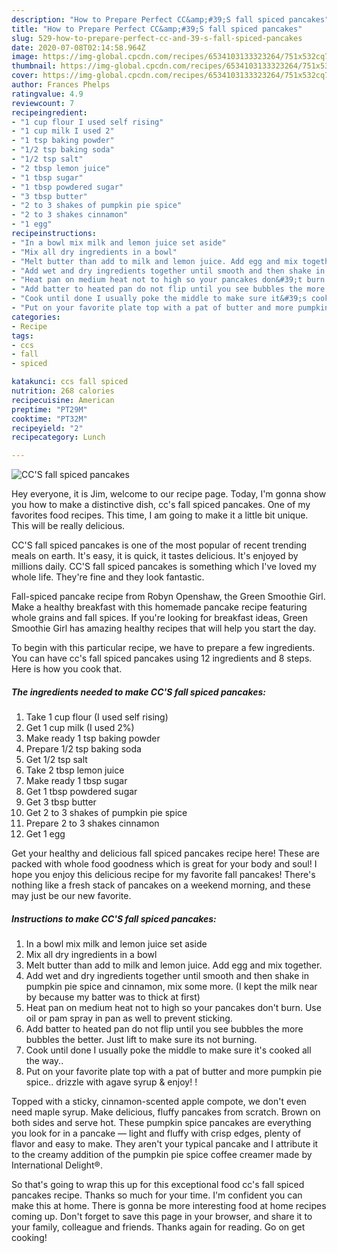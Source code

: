 ```yaml
---
description: "How to Prepare Perfect CC&amp;#39;S fall spiced pancakes"
title: "How to Prepare Perfect CC&amp;#39;S fall spiced pancakes"
slug: 529-how-to-prepare-perfect-cc-and-39-s-fall-spiced-pancakes
date: 2020-07-08T02:14:58.964Z
image: https://img-global.cpcdn.com/recipes/6534103133323264/751x532cq70/ccs-fall-spiced-pancakes-recipe-main-photo.jpg
thumbnail: https://img-global.cpcdn.com/recipes/6534103133323264/751x532cq70/ccs-fall-spiced-pancakes-recipe-main-photo.jpg
cover: https://img-global.cpcdn.com/recipes/6534103133323264/751x532cq70/ccs-fall-spiced-pancakes-recipe-main-photo.jpg
author: Frances Phelps
ratingvalue: 4.9
reviewcount: 7
recipeingredient:
- "1 cup flour I used self rising"
- "1 cup milk I used 2"
- "1 tsp baking powder"
- "1/2 tsp baking soda"
- "1/2 tsp salt"
- "2 tbsp lemon juice"
- "1 tbsp sugar"
- "1 tbsp powdered sugar"
- "3 tbsp butter"
- "2 to 3 shakes of pumpkin pie spice"
- "2 to 3 shakes cinnamon"
- "1 egg"
recipeinstructions:
- "In a bowl mix milk and lemon juice set aside"
- "Mix all dry ingredients in a bowl"
- "Melt butter than add to milk and lemon juice. Add egg and mix together."
- "Add wet and dry ingredients together until smooth and then shake in pumpkin pie spice and cinnamon, mix some more. (I kept the milk near by because my batter was to thick at first)"
- "Heat pan on medium heat not to high so your pancakes don&#39;t burn. Use oil or pam spray in pan as well to prevent sticking."
- "Add batter to heated pan do not flip until you see bubbles the more bubbles the better.  Just lift to make sure its not burning."
- "Cook until done I usually poke the middle to make sure it&#39;s cooked all the way.."
- "Put on your favorite plate top with a pat of butter and more pumpkin pie spice.. drizzle with agave syrup &amp; enjoy! !"
categories:
- Recipe
tags:
- ccs
- fall
- spiced

katakunci: ccs fall spiced 
nutrition: 268 calories
recipecuisine: American
preptime: "PT29M"
cooktime: "PT32M"
recipeyield: "2"
recipecategory: Lunch

---
```



![CC&#39;S fall spiced pancakes](https://img-global.cpcdn.com/recipes/6534103133323264/751x532cq70/ccs-fall-spiced-pancakes-recipe-main-photo.jpg)

Hey everyone, it is Jim, welcome to our recipe page. Today, I'm gonna show you how to make a distinctive dish, cc&#39;s fall spiced pancakes. One of my favorites food recipes. This time, I am going to make it a little bit unique. This will be really delicious.

CC&#39;S fall spiced pancakes is one of the most popular of recent trending meals on earth. It's easy, it is quick, it tastes delicious. It's enjoyed by millions daily. CC&#39;S fall spiced pancakes is something which I've loved my whole life. They're fine and they look fantastic.

Fall-spiced pancake recipe from Robyn Openshaw, the Green Smoothie Girl. Make a healthy breakfast with this homemade pancake recipe featuring whole grains and fall spices. If you&#39;re looking for breakfast ideas, Green Smoothie Girl has amazing healthy recipes that will help you start the day.


To begin with this particular recipe, we have to prepare a few ingredients. You can have cc&#39;s fall spiced pancakes using 12 ingredients and 8 steps. Here is how you cook that.

<!--inarticleads1-->

##### The ingredients needed to make CC&#39;S fall spiced pancakes:

1. Take 1 cup flour (I used self rising)
1. Get 1 cup milk (I used 2%)
1. Make ready 1 tsp baking powder
1. Prepare 1/2 tsp baking soda
1. Get 1/2 tsp salt
1. Take 2 tbsp lemon juice
1. Make ready 1 tbsp sugar
1. Get 1 tbsp powdered sugar
1. Get 3 tbsp butter
1. Get 2 to 3 shakes of pumpkin pie spice
1. Prepare 2 to 3 shakes cinnamon
1. Get 1 egg


Get your healthy and delicious fall spiced pancakes recipe here! These are packed with whole food goodness which is great for your body and soul! I hope you enjoy this delicious recipe for my favorite fall pancakes! There&#39;s nothing like a fresh stack of pancakes on a weekend morning, and these may just be our new favorite. 

<!--inarticleads2-->

##### Instructions to make CC&#39;S fall spiced pancakes:

1. In a bowl mix milk and lemon juice set aside
1. Mix all dry ingredients in a bowl
1. Melt butter than add to milk and lemon juice. Add egg and mix together.
1. Add wet and dry ingredients together until smooth and then shake in pumpkin pie spice and cinnamon, mix some more. (I kept the milk near by because my batter was to thick at first)
1. Heat pan on medium heat not to high so your pancakes don&#39;t burn. Use oil or pam spray in pan as well to prevent sticking.
1. Add batter to heated pan do not flip until you see bubbles the more bubbles the better.  Just lift to make sure its not burning.
1. Cook until done I usually poke the middle to make sure it&#39;s cooked all the way..
1. Put on your favorite plate top with a pat of butter and more pumpkin pie spice.. drizzle with agave syrup &amp; enjoy! !


Topped with a sticky, cinnamon-scented apple compote, we don&#39;t even need maple syrup. Make delicious, fluffy pancakes from scratch. Brown on both sides and serve hot. These pumpkin spice pancakes are everything you look for in a pancake — light and fluffy with crisp edges, plenty of flavor and easy to make. They aren&#39;t your typical pancake and I attribute it to the creamy addition of the pumpkin pie spice coffee creamer made by International Delight®. 

So that's going to wrap this up for this exceptional food cc&#39;s fall spiced pancakes recipe. Thanks so much for your time. I'm confident you can make this at home. There is gonna be more interesting food at home recipes coming up. Don't forget to save this page in your browser, and share it to your family, colleague and friends. Thanks again for reading. Go on get cooking!
